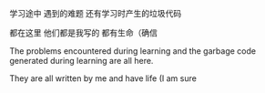 
学习途中 遇到的难题 还有学习时产生的垃圾代码

都在这里 他们都是我写的 都有生命（确信

The problems encountered during learning and the garbage code generated during learning are all here.

They are all written by me and have life (I am sure
